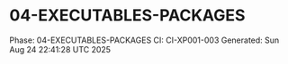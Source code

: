 # 04-EXECUTABLES-PACKAGES
Phase: 04-EXECUTABLES-PACKAGES
CI: CI-XP001-003
Generated: Sun Aug 24 22:41:28 UTC 2025
